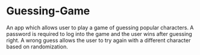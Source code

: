 # Guessing-Game

An app which allows user to play a game of guessing popular characters. A password is required to log into the game and the user wins after guessing right. A wrong guess allows the user to try again with a different character based on randomization.
